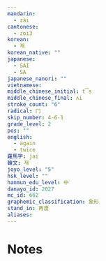 ```yaml
---
mandarin:
  - zài
cantonese:
  - zoi3
korean:
  - 재
korean_native: ""
japanese:
  - SAI
  - SA
japanese_nanori: ""
vietnamese:
middle_chinese_initial: t͡s
middle_chinese_final: ʌi
stroke_count: "6"
radical: 冂
skip_number: 4-6-1
grade_level: 2
pos: ""
english:
  - again
  - twice
羅馬字: jai
韓文: 재
joyo_level: "5"
hsk_level: ""
hanmun_edu_level: 中
danayo_id: 2027
mc_id: 662
graphemic_classification: 象形
stand_in: 再度
aliases:
---
```


# Notes
